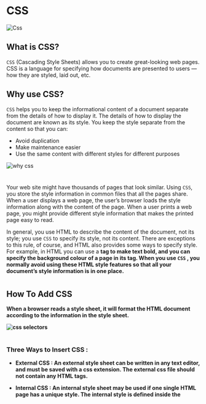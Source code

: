 # CSS

![Css](https://miro.medium.com/max/600/1*OFsc0SD55jhi8cjo7aCA4w.jpeg)
## What is CSS?  

`CSS` (Cascading Style Sheets) allows you to create great-looking web pages. CSS is a language for specifying how documents are presented to users — how they are styled, laid out, etc.

## Why use CSS?
`CSS` helps you to keep the informational content of a document separate from the details of how to display it. The details of how to display the document are known as its style. You keep the style separate from the content so that you can:

- Avoid duplication  
- Make maintenance easier  
- Use the same content with different styles for different purposes  

![why css](https://www.thoughtco.com/thmb/-MMd7PngVq3k7lbz_O13DFwWmmY=/2200x1467/filters:fill(auto,1)/change-fonts-using-css-3464229-8dda48c837ea41ccaca06019e639eee2.png)  
#

Your web site might have thousands of pages that look similar. Using `CSS`, you store the style information in common files that all the pages share. When a user displays a web page, the user’s browser loads the style information along with the content of the page. When a user prints a web page, you might provide different style information that makes the printed page easy to read.

In general, you use HTML to describe the content of the document, not its style; you use `CSS` to specify its style, not its content. There are exceptions to this rule, of course, and HTML also provides some ways to specify style. For example, in HTML you can use a <b> tag to make text bold, and you can specify the background colour of a page in its *<body>* tag. When you use `CSS` , you normally avoid using these HTML style features so that all your document’s style information is in one place.
#
## How To Add CSS  

When a browser reads a style sheet, it will format the HTML document according to the information in the style sheet.

![css selectors](https://s3.eu-west-2.amazonaws.com/uploads.3alampro.com/old/monthly_2018_01/css-selectors-1f0064.png.d03086c298b6ce0f85c394976d9ccacb.png)
#
### Three Ways to Insert CSS  : 

- **External CSS**  :
An external style sheet can be written in any text editor, and must be saved with a css extension.
The external css file should not contain any HTML tags.  


- **Internal CSS**  :
An internal style sheet may be used if one single HTML page has a unique style. The internal style is defined inside the <style> element, inside the head section.    


- **Inline CSS** :  An inline style may be used to apply a unique style for a single element. To use inline styles, add the style attribute to the relevant element. The style attribute can contain any CSS property.  


### CSS color Property :  
The color property specifies the color of text.    

example                       | code              |  
----------------------------------|---------------|  
Set the text color with a HEX value: | *body {color: #92a8d1;}*  |
Set the text color with an RGB value: | *body {color: rgb(201, 76, 76);}*|
Set the text color with an RGBA value: | *body {color: rgba(201, 76,76, 0.6);}* |
Set the text color with a HSL value: |*body {color: hsl(89, 43%, 51%);}*| 
Set the text color with a HSLA value:| *body {color: hsla(89, 43%, 51%, 0.6);}*|  
to see color, visit this link :  [Css Color](https://www.w3schools.com/cssref/css_colors.asp)  

#
### CSS background-color Property
 The background-color property sets the background color of an element.
The background of an element is the total size of the element, including padding and border (but not the margin).

`Tip`: Use a background color and a text color that makes the text easy to read.   

![css background](https://i.ytimg.com/vi/Vzu6DLWpy9Y/maxresdefault.jpg)

`Example` :  

Set background colors for different elements:   

*body {  
  background-color: #fefbd8;  
}*
#
*h1 {  
  background-color: #80ced6;  
}* 
#
*div {  
  background-color: #d5f4e6;  
}*
#
*span {  
  background-color: #f18973;  
}*  
#
#

***@Amer Alqnahrah***

*Thanks to all staff that don't save any effort to help us.*   

#
#
#